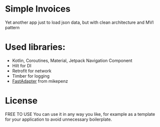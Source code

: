 # Simple Invoices
Yet another app just to load json data, but with clean architecture and MVI pattern

# Used libraries:
* Kotlin, Coroutines, Material, Jetpack Navigation Component
* Hilt for DI
* Retrofit for network
* Timber for logging
* [FastAdapter](https://github.com/mikepenz/FastAdapter) from mikepenz 

# License
  FREE TO USE
  You can use it in any way you like, for example as a template for your application to avoid unnecessary boilerplate.
